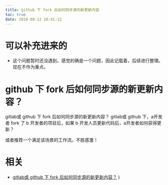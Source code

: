 ```yaml
---
title: github 下 fork 后如何同步源的新更新内容
toc: true
date: 2018-08-12 16:41:12
---
```

# 可以补充进来的

- 这个问题暂时还没遇到，感觉的确是一个问题，因此记载着，后续进行整理。现在不作为重点。



# github 下 fork 后如何同步源的新更新内容？



gitlab或 github 下 fork 后如何同步源的新更新内容？
gitlab或 github 下，a开发者 fork 了 b 开发者的项目后，如果 b 开发人员更新代码后，a开发者如何获得更新？

或者推荐一个满足该场景的工作流。不胜感激！




# 相关

- [gitlab或 github 下 fork 后如何同步源的新更新内容？](https://www.zhihu.com/question/28676261)
)
